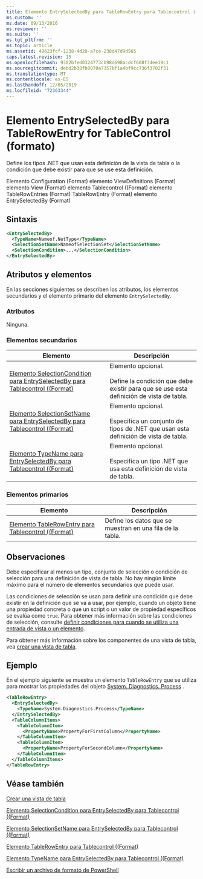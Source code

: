 ```yaml
---
title: Elemento EntrySelectedBy para TableRowEntry para Tablecontrol ((Format) | Microsoft Docs
ms.custom: ''
ms.date: 09/13/2016
ms.reviewer: ''
ms.suite: ''
ms.tgt_pltfrm: ''
ms.topic: article
ms.assetid: 49623fcf-1238-4d20-a7ce-238d47d9d565
caps.latest.revision: 15
ms.openlocfilehash: 9302bfed0324773cb98d698acdcf608f34ee19c1
ms.sourcegitcommit: debd2b38fb8070a7357bf1a4bf9cc736f3702f31
ms.translationtype: MT
ms.contentlocale: es-ES
ms.lasthandoff: 12/05/2019
ms.locfileid: "72363344"
---
```

# <a name="entryselectedby-element-for-tablerowentry--for-tablecontrol-format"></a>Elemento EntrySelectedBy para TableRowEntry for TableControl (formato)

Define los tipos .NET que usan esta definición de la vista de tabla o la condición que debe existir para que se use esta definición.

Elemento Configuration (Format) elemento ViewDefinitions (Format) elemento View (Format) elemento Tablecontrol ((Format) elemento TableRowEntries (Format) TableRowEntry (Format) elemento EntrySelectedBy (Format)

## <a name="syntax"></a>Sintaxis

```xml
<EntrySelectedBy>
  <TypeName>Nameof.NetType</TypeName>
  <SelectionSetName>NameofSelectionSet</SelectionSetName>
  <SelectionCondition>...</SelectionCondition>
</EntrySelectedBy>
```

## <a name="attributes-and-elements"></a>Atributos y elementos

En las secciones siguientes se describen los atributos, los elementos secundarios y el elemento primario del elemento `EntrySelectedBy`.

### <a name="attributes"></a>Atributos

Ninguna.

### <a name="child-elements"></a>Elementos secundarios

|Elemento|Descripción|
|-------------|-----------------|
|[Elemento SelectionCondition para EntrySelectedBy para Tablecontrol ((Format)](./selectioncondition-element-for-entryselectedby-for-tablecontrol-format.md)|Elemento opcional.<br /><br /> Define la condición que debe existir para que se use esta definición de vista de tabla.|
|[Elemento SelectionSetName para EntrySelectedBy para Tablecontrol ((Format)](./selectionsetname-element-for-entryselectedby-for-tablecontrol-format.md)|Elemento opcional.<br /><br /> Especifica un conjunto de tipos de .NET que usan esta definición de vista de tabla.|
|[Elemento TypeName para EntrySelectedBy para Tablecontrol ((Format)](./typename-element-for-entryselectedby-for-tablecontrol-format.md)|Elemento opcional.<br /><br /> Especifica un tipo .NET que usa esta definición de vista de tabla.|

### <a name="parent-elements"></a>Elementos primarios

|Elemento|Descripción|
|-------------|-----------------|
|[Elemento TableRowEntry para Tablecontrol ((Format)](./tablerowentry-element-for-tablerowentries-for-tablecontrol-format.md)|Define los datos que se muestran en una fila de la tabla.|

## <a name="remarks"></a>Observaciones

Debe especificar al menos un tipo, conjunto de selección o condición de selección para una definición de vista de tabla. No hay ningún límite máximo para el número de elementos secundarios que puede usar.

Las condiciones de selección se usan para definir una condición que debe existir en la definición que se va a usar, por ejemplo, cuando un objeto tiene una propiedad concreta o que un script o un valor de propiedad específicos se evalúa como `true`. Para obtener más información sobre las condiciones de selección, consulte [definir condiciones para cuando se utiliza una entrada de vista o un elemento](./defining-conditions-for-displaying-data.md).

Para obtener más información sobre los componentes de una vista de tabla, vea [crear una vista de tabla](./creating-a-table-view.md).

## <a name="example"></a>Ejemplo

En el ejemplo siguiente se muestra un elemento `TableRowEntry` que se utiliza para mostrar las propiedades del objeto [System. Diagnostics. Process](/dotnet/api/System.Diagnostics.Process) .

```xml
<TableRowEntry>
  <EntrySelectedBy>
    <TypeName>System.Diagnostics.Process</TypeName>
  </EntrySelectedBy>
  <TableColumnItems>
    <TableColumnItem>
      <PropertyName>PropertyForFirstColumn</PropertyName>
    </TableColumnItem>
    <TableColumnItem>
      <PropertyName>PropertyForSecondColumn</PropertyName>
    </TableColumnItem>
  </TableColumnItems>
</TableRowEntry>
```

## <a name="see-also"></a>Véase también

[Crear una vista de tabla](./creating-a-table-view.md)

[Elemento SelectionCondition para EntrySelectedBy para Tablecontrol ((Format)](./selectioncondition-element-for-entryselectedby-for-tablecontrol-format.md)

[Elemento SelectionSetName para EntrySelectedBy para Tablecontrol ((Format)](./selectionsetname-element-for-entryselectedby-for-tablecontrol-format.md)

[Elemento TableRowEntry para Tablecontrol ((Format)](./tablerowentry-element-for-tablerowentries-for-tablecontrol-format.md)

[Elemento TypeName para EntrySelectedBy para Tablecontrol ((Format)](./typename-element-for-entryselectedby-for-tablecontrol-format.md)

[Escribir un archivo de formato de PowerShell](./writing-a-powershell-formatting-file.md)
